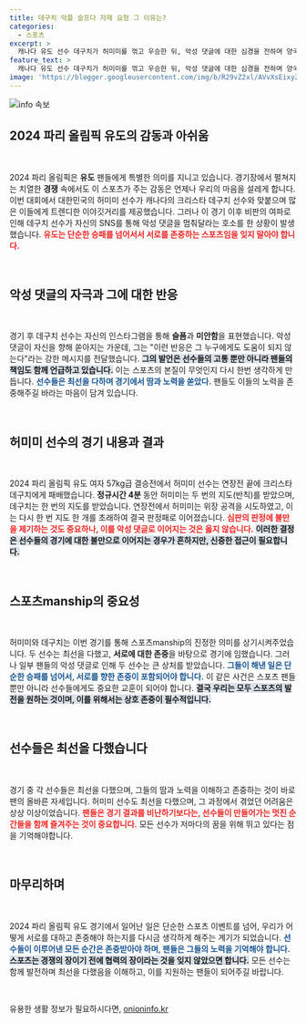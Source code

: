 ```yaml
---
title: 데구치 악플 슬프다 자제 요청 그 이유는?
categories:
  - 스포츠
excerpt: >
  캐나다 유도 선수 데구치가 허미미를 꺾고 우승한 뒤, 악성 댓글에 대한 심경을 전하며 양국 선수들에 대한 존중을 요청했다. 그는 의미 없는 싸움은 필요 없다며 팬들의 이해를 구했다.
feature_text: >
  캐나다 유도 선수 데구치가 허미미를 꺾고 우승한 뒤, 악성 댓글에 대한 심경을 전하며 양국 선수들에 대한 존중을 요청했다. 그는 의미 없는 싸움은 필요 없다며 팬들의 이해를 구했다.
image: 'https://blogger.googleusercontent.com/img/b/R29vZ2xl/AVvXsEixyZcFfHzMRdzZMjFBmAUKJYCLCGyLL1o632UiGVXcaFdKo_bkvkuCioo0uUKlGfBVcT3P84aROyZIXSBEx3Aw5nCQ3pTgDom1WDC4m8eifvWiAmWEEVb4x6G_l8C0QH225ldMjyaFvpxGEBGNO37VmDTDMHGhJPq73UglMfDca1-0aw/s1600/blogspot.png'
---
```


<p><img src="https://blogger.googleusercontent.com/img/b/R29vZ2xl/AVvXsEixyZcFfHzMRdzZMjFBmAUKJYCLCGyLL1o632UiGVXcaFdKo_bkvkuCioo0uUKlGfBVcT3P84aROyZIXSBEx3Aw5nCQ3pTgDom1WDC4m8eifvWiAmWEEVb4x6G_l8C0QH225ldMjyaFvpxGEBGNO37VmDTDMHGhJPq73UglMfDca1-0aw/s1600/blogspot.png" alt="info 속보" /></p>

<h2 data-ke-size="size26">2024 파리 올림픽 유도의 감동과 아쉬움</h2>

<p data-ke-size="size16">&nbsp;</p>

<p data-ke-size="size16">2024 파리 올림픽은 <b>유도</b> 팬들에게 특별한 의미를 지니고 있습니다. 경기장에서 펼쳐지는 치열한 <b>경쟁</b> 속에서도 이 스포츠가 주는 감동은 언제나 우리의 마음을 설레게 합니다. 이번 대회에서 대한민국의 허미미 선수가 캐나다의 크리스타 데구치 선수와 맞붙으며 많은 이들에게 트렌디한 이야깃거리를 제공했습니다. 그러나 이 경기 이후 비판의 여파로 인해 데구치 선수가 자신의 SNS를 통해 악성 댓글을 멈춰달라는 호소를 한 상황이 발생했습니다. <b><span style="color: #ee2323;">유도는 단순한 승패를 넘어서서 서로를 존중하는 스포츠임을 잊지 말아야 합니다.</span></b></p>

<p data-ke-size="size16">&nbsp;</p>

<h2 data-ke-size="size26">악성 댓글의 자극과 그에 대한 반응</h2>

<p data-ke-size="size16">&nbsp;</p>

<p data-ke-size="size16">경기 후 데구치 선수는 자신의 인스타그램을 통해 <b>슬픔</b>과 <b>미안함</b>을 표현했습니다. 악성 댓글이 자신을 향해 쏟아지는 가운데, 그는 "이런 반응은 그 누구에게도 도움이 되지 않는다"라는 강한 메시지를 전달했습니다. <b><span style="background-color: #21538527;">그의 발언은 선수들의 고통 뿐만 아니라 팬들의 책임도 함께 언급하고 있습니다.</span></b> 이는 스포츠의 본질이 무엇인지 다시 한번 생각하게 만듭니다. <b><span style="color: #1a5490;">선수들은 최선을 다하며 경기에서 땀과 노력을 쏟았다.</span></b> 팬들도 이들의 노력을 존중해주길 바라는 마음이 담겨 있습니다.</p>

<p data-ke-size="size16">&nbsp;</p>

<h2 data-ke-size="size26">허미미 선수의 경기 내용과 결과</h2>

<p data-ke-size="size16">&nbsp;</p>

<p data-ke-size="size16">2024 파리 올림픽 유도 여자 57kg급 결승전에서 허미미 선수는 연장전 끝에 크리스타 데구치에게 패배했습니다. <b>정규시간 4분</b> 동안 허미미는 두 번의 지도(반칙)를 받았으며, 데구치는 한 번의 지도를 받았습니다. 연장전에서 허미미는 위장 공격을 시도하였고, 이는 다시 한 번 지도 한 개를 초래하여 결국 판정패로 이어졌습니다. <b><span style="color: #ee2323;">심판의 판정에 불만을 제기하는 것도 중요하나, 이를 악성 댓글로 이어지는 것은 옳지 않습니다.</span></b> <b><span style="background-color: #21538527;">이러한 결정은 선수들의 경기에 대한 불만으로 이어지는 경우가 흔하지만, 신중한 접근이 필요합니다.</span></b></p>

<p data-ke-size="size16">&nbsp;</p>

<h2 data-ke-size="size26">스포츠manship의 중요성</h2>

<p data-ke-size="size16">&nbsp;</p>

<p data-ke-size="size16">허미미와 데구치는 이번 경기를 통해 스포츠manship의 진정한 의미를 상기시켜주었습니다. 두 선수는 최선을 다했고, <b>서로에 대한 존중</b>을 바탕으로 경기에 임했습니다. 그러나 일부 팬들의 악성 댓글로 인해 두 선수는 큰 상처를 받았습니다. <b><span style="color: #1a5490;">그들이 해낸 일은 단순한 승패를 넘어서, 서로를 향한 존중이 포함되어야 합니다.</span></b> 이 같은 사건은 스포츠 팬들뿐만 아니라 선수들에게도 중요한 교훈이 되어야 합니다. <b><span style="background-color: #21538527;">결국 우리는 모두 스포츠의 발전을 원하는 것이며, 이를 위해서는 상호 존중이 필수적입니다.</span></b></p>

<p data-ke-size="size16">&nbsp;</p>

<h2 data-ke-size="size26">선수들은 최선을 다했습니다</h2>

<p data-ke-size="size16">&nbsp;</p>

<p data-ke-size="size16">경기 중 각 선수들은 최선을 다했으며, 그들의 땀과 노력을 이해하고 존중하는 것이 바로 팬의 올바른 자세입니다. 허미미 선수도 최선을 다했으며, 그 과정에서 겪었던 어려움은 상상 이상이었습니다. <b><span style="color: #ee2323;">팬들은 경기 결과를 비난하기보다는, 선수들이 만들어가는 멋진 순간들을 함께 즐겨주는 것이 중요합니다.</span></b> 모든 선수가 저마다의 꿈을 위해 뛰고 있다는 점을 기억해야합니다.</p>

<p data-ke-size="size16">&nbsp;</p>

<h2 data-ke-size="size26">마무리하며</h2>

<p data-ke-size="size16">&nbsp;</p>

<p data-ke-size="size16">2024 파리 올림픽 유도 경기에서 일어난 일은 단순한 스포츠 이벤트를 넘어, 우리가 어떻게 서로를 대하고 존중해야 하는지를 다시금 생각하게 해주는 계기가 되었습니다. <b><span style="color: #1a5490;">선수들이 이루어낸 모든 순간은 존중받아야 하며, 팬들은 그들의 노력을 기억해야 합니다.</span></b> <b><span style="background-color: #21538527;">스포츠는 경쟁의 장이기 전에 협력의 장이라는 것을 잊지 않았으면 합니다.</span></b> 모든 선수는 함께 발전하며 최선을 다했음을 이해하고, 이를 지원하는 팬들이 되어주길 바랍니다.</p>

<p data-ke-size="size16">&nbsp;</p>
유용한 생활 정보가 필요하시다면, <a href="https://onioninfo.kr" rel="dofollow">onioninfo.kr</a>


